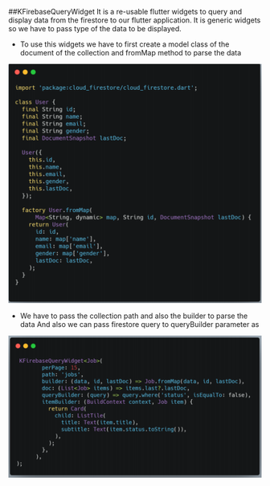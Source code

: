 ##KFirebaseQueryWidget
It is a re-usable flutter widgets to query and display data from the firestore to
our flutter application. It is generic widgets so we have to pass type of the data
to be displayed.
- To use this widgets we have to first create a model class of the document of the collection and fromMap method to parse the data

![Builder](./ss/2.png?raw=true)

- We have to pass the collection path and also the builder to parse the data
And also we can pass firestore query to queryBuilder parameter as

![Widget](./ss/1.png?raw=true)